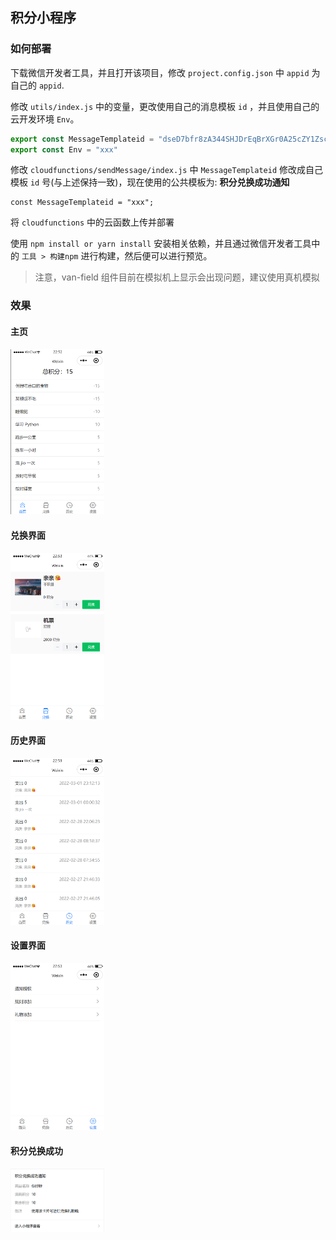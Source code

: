 ## 积分小程序

### 如何部署

下载微信开发者工具，并且打开该项目，修改 `project.config.json` 中 `appid` 为自己的 `appid`.

修改 `utils/index.js` 中的变量，更改使用自己的消息模板 `id` ，并且使用自己的云开发环境 `Env`。

```js
export const MessageTemplateid = "dseD7bfr8zA344SHJDrEqBrXGr0A25cZY1ZscPZMr0E"; 
export const Env = "xxx"
```
修改 `cloudfunctions/sendMessage/index.js` 中 `MessageTemplateid` 修改成自己模板 `id` 号(与上述保持一致)，现在使用的公共模板为: **积分兑换成功通知**

```
const MessageTemplateid = "xxx"; 
```


将 `cloudfunctions` 中的云函数上传并部署

使用 `npm install or yarn install` 安装相关依赖，并且通过微信开发者工具中的 `工具 > 构建npm` 进行构建，然后便可以进行预览。

> 注意，van-field  组件目前在模拟机上显示会出现问题，建议使用真机模拟


### 效果 
#### 主页
<img src="demo/home.png" width=150>

#### 兑换界面

<img src="demo/gift.png" width=150>

#### 历史界面

<img src="demo/log.png" width=150>

#### 设置界面

<img src="demo/settings.png" width=150>

#### 积分兑换成功

<img src="demo/point.png" width=150>